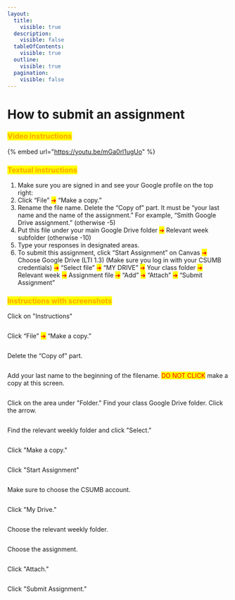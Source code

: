 ```yaml
---
layout:
  title:
    visible: true
  description:
    visible: false
  tableOfContents:
    visible: true
  outline:
    visible: true
  pagination:
    visible: false
---
```


# How to submit an assignment

### <mark style="color:orange;">**Video instructions**</mark>

{% embed url="https://youtu.be/mGa0rl1ugUo" %}

### <mark style="color:orange;">**Textual instructions**</mark>

1. Make sure you are signed in and see your Google profile on the top right:<img src="../../.gitbook/assets/Screenshot_2024-01-05 10.00.07.png" alt="" data-size="original">
2. Click “File” <mark style="color:red;">➜</mark> “Make a copy.”
3. Rename the file name. Delete the “Copy of” part. It must be “your last name and the name of the assignment.” For example, “Smith Google Drive assignment.” (otherwise -5)
4. Put this file under your main Google Drive folder <mark style="color:red;">➜</mark> Relevant week subfolder (otherwise -10)
5. Type your responses in designated areas.
6. To submit this assignment, click “Start Assignment” on Canvas <mark style="color:red;">➜</mark> Choose Google Drive (LTI 1.3) (Make sure you log in with your CSUMB credentials) <mark style="color:red;">➜</mark> “Select file” <mark style="color:red;">➜</mark> “MY DRIVE” <mark style="color:red;">➜</mark> Your class folder <mark style="color:red;">➜</mark> Relevant week <mark style="color:red;">➜</mark> Assignment file <mark style="color:red;">➜</mark> “Add” <mark style="color:red;">➜</mark> “Attach” <mark style="color:red;">➜</mark> “Submit Assignment”



### <mark style="color:orange;">I</mark><mark style="color:orange;">**nstructions with screenshots**</mark>

Click on "Instructions"

<figure><img src="../../.gitbook/assets/image (12).png" alt=""><figcaption></figcaption></figure>

Click “File” <mark style="color:red;">➜</mark> “Make a copy.”

<figure><img src="../../.gitbook/assets/image (13).png" alt=""><figcaption></figcaption></figure>

Delete the “Copy of” part.

<figure><img src="../../.gitbook/assets/image (14).png" alt=""><figcaption></figcaption></figure>

Add your last name to the beginning of the filename. <mark style="color:red;">DO NOT CLICK</mark> make a copy at this screen.

<figure><img src="../../.gitbook/assets/image (15).png" alt=""><figcaption></figcaption></figure>

Click on the area under "Folder." Find your class Google Drive folder. Click the arrow.

<figure><img src="../../.gitbook/assets/image (16).png" alt=""><figcaption></figcaption></figure>

Find the relevant weekly folder and click "Select."

<figure><img src="../../.gitbook/assets/image (17).png" alt=""><figcaption></figcaption></figure>

Click "Make a copy."

<figure><img src="../../.gitbook/assets/image (18).png" alt=""><figcaption></figcaption></figure>

Click "Start Assignment"

<figure><img src="../../.gitbook/assets/image (19).png" alt=""><figcaption></figcaption></figure>

Make sure to choose the CSUMB account.

<figure><img src="../../.gitbook/assets/image (20).png" alt=""><figcaption></figcaption></figure>

Click "My Drive."

<figure><img src="../../.gitbook/assets/image (21).png" alt=""><figcaption></figcaption></figure>

Choose the relevant weekly folder.

<figure><img src="../../.gitbook/assets/image (22).png" alt=""><figcaption></figcaption></figure>

Choose the assignment.

<figure><img src="../../.gitbook/assets/image (23).png" alt=""><figcaption></figcaption></figure>

Click "Attach."

<figure><img src="../../.gitbook/assets/image (24).png" alt=""><figcaption></figcaption></figure>

Click "Submit Assignment."

<figure><img src="../../.gitbook/assets/image (25).png" alt=""><figcaption></figcaption></figure>
